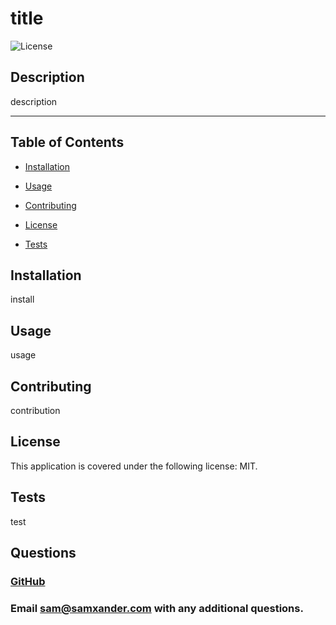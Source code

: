 
  # title

  ![License](https://img.shields.io/badge/License-MIT-blue.svg)
      

  ## Description
  description

  ---

  ## Table of Contents
  - [Installation](#installation)

  - [Usage](#usage)

  - [Contributing](#contributing)

  - [License](#license)

  - [Tests](#tests)

  

  ## Installation
  install

  ## Usage
  usage

  ## Contributing
  contribution

  ## License
  This application is covered under the following license: MIT.

  ## Tests
  test

  ## Questions

  ### [GitHub](https://github.com/sam-xander)

  ### Email [sam@samxander.com](sam@samxander.com) with any additional questions.
